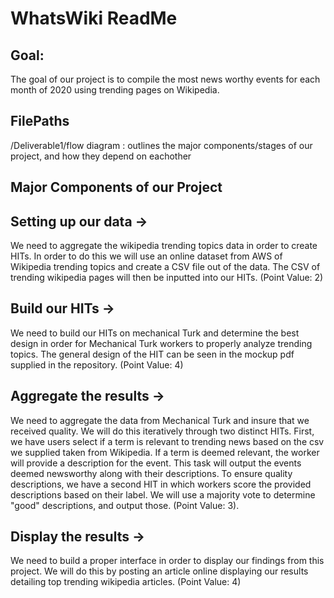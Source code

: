 # WhatsWiki ReadMe
## Goal:
The goal of our project is to compile the most news worthy events for each month of 2020 using trending pages on Wikipedia. 
## FilePaths
/Deliverable1/flow diagram : outlines the major components/stages of our project, and how they depend on eachother
## Major Components of our Project

## Setting up our data ->
We need to aggregate the wikipedia trending topics data in order to create HITs. In order to do this we will use an online dataset from AWS of Wikipedia trending topics and create a CSV file out of the data. The CSV of trending wikipedia pages will then be inputted into our HITs. (Point Value: 2)

## Build our HITs ->
We need to build our HITs on mechanical Turk and determine the best design in order for Mechanical Turk workers to properly analyze trending topics. The general design of the HIT can be seen in the mockup pdf supplied in the repository. (Point Value: 4)

## Aggregate the results ->
We need to aggregate the data from Mechanical Turk and insure that we received quality. We will do this iteratively through two distinct HITs.  First, we have users select if a term is relevant to trending news based on the csv we supplied taken from Wikipedia.  If a term is deemed relevant, the worker will provide a description for the event.  This task will output the events deemed newsworthy along with their descriptions.  To ensure quality descriptions, we have a second HIT in which workers score the provided descriptions based on their label.  We will use a majority vote to determine "good" descriptions, and output those. (Point Value: 3).

## Display the results ->
We need to build a proper interface in order to display our findings from this project. We will do this by posting an article online displaying our results detailing top trending wikipedia articles. (Point Value: 4)
